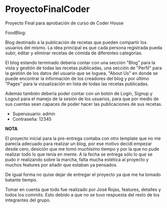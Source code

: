 # ProyectoFinalCoder
Proyecto Final para aprobación de curso de Coder House


FoodBlog:

  Blog destinado a la publicación de recetas que pueden compartir los usuarios del mismo. La idea principal es que cada persona registrada pueda subir, editar y eliminar recetas de cómida de diferentes categorías.

  El blog estando terminado debería contar con una sección "Blog" para la vista y gestión de todas las recetas publicadas, una sección de "Perfil" para la gestión de los datos del usuario que se loguea, "About Us" en donde se puede encontrar la información de los creadores del blog y por último "Pages" para la vizualización en lista de todas las recetas publicadas.

Además también debería poder contar con un botón de Login, Signup y Logout para el manejo de la sesión de los usuarios, para que por medio de sus cuentas sean capaces de poder hacer las publicaciones de sus recetas.


- Superusuario: admin
- Contraseña: 12345




****NOTA****

  El proyecto inicial para la pre-entrega contaba con otro template que no me parecía adecuado para realizar un blog, por ese motivo decidí empezar desde cero, desición que me tomó muchísimo tiempo y por la que no pude realizar todo lo que tenía en mente. A la fecha se entrega sólo lo que se pudo ir realizando sobre la marcha, falta mucha estética al proyecto y muchos features por añadir que estaban ya pensados.

  De igual forma no quise dejar de entregar el proyecto ya que me ha tomado batante tiempo.

  Tomar en cuenta que todo fue realizado por José Rojas, features, detalles y todos los commits. Esto debido a que no se tuvo respuesta del resto de los integrantes del grupo.
